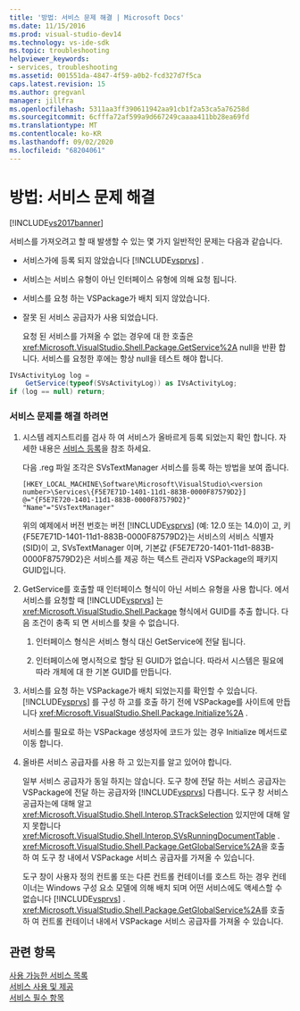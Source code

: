 ```yaml
---
title: '방법: 서비스 문제 해결 | Microsoft Docs'
ms.date: 11/15/2016
ms.prod: visual-studio-dev14
ms.technology: vs-ide-sdk
ms.topic: troubleshooting
helpviewer_keywords:
- services, troubleshooting
ms.assetid: 001551da-4847-4f59-a0b2-fcd327d7f5ca
caps.latest.revision: 15
ms.author: gregvanl
manager: jillfra
ms.openlocfilehash: 5311aa3ff390611942aa91cb1f2a53ca5a76258d
ms.sourcegitcommit: 6cfffa72af599a9d667249caaaa411bb28ea69fd
ms.translationtype: MT
ms.contentlocale: ko-KR
ms.lasthandoff: 09/02/2020
ms.locfileid: "68204061"
---
```

# <a name="how-to-troubleshoot-services"></a>방법: 서비스 문제 해결
[!INCLUDE[vs2017banner](../includes/vs2017banner.md)]

서비스를 가져오려고 할 때 발생할 수 있는 몇 가지 일반적인 문제는 다음과 같습니다.  
  
- 서비스가에 등록 되지 않았습니다 [!INCLUDE[vsprvs](../includes/vsprvs-md.md)] .  
  
- 서비스는 서비스 유형이 아닌 인터페이스 유형에 의해 요청 됩니다.  
  
- 서비스를 요청 하는 VSPackage가 배치 되지 않았습니다.  
  
- 잘못 된 서비스 공급자가 사용 되었습니다.  
  
  요청 된 서비스를 가져올 수 없는 경우에 대 한 호출은 <xref:Microsoft.VisualStudio.Shell.Package.GetService%2A> null을 반환 합니다. 서비스를 요청한 후에는 항상 null을 테스트 해야 합니다.  
  
```csharp  
IVsActivityLog log =   
    GetService(typeof(SVsActivityLog)) as IVsActivityLog;  
if (log == null) return;  
```  
  
### <a name="to-troubleshoot-a-service"></a>서비스 문제를 해결 하려면  
  
1. 시스템 레지스트리를 검사 하 여 서비스가 올바르게 등록 되었는지 확인 합니다. 자세한 내용은 [서비스 등록](../misc/registering-services.md)을 참조 하세요.  
  
     다음 .reg 파일 조각은 SVsTextManager 서비스를 등록 하는 방법을 보여 줍니다.  
  
    ```  
    [HKEY_LOCAL_MACHINE\Software\Microsoft\VisualStudio\<version number>\Services\{F5E7E71D-1401-11d1-883B-0000F87579D2}]  
    @="{F5E7E720-1401-11d1-883B-0000F87579D2}"  
    "Name"="SVsTextManager"  
    ```  
  
     위의 예제에서 버전 번호는 버전 [!INCLUDE[vsprvs](../includes/vsprvs-md.md)] (예: 12.0 또는 14.0)이 고, 키 {F5E7E71D-1401-11d1-883B-0000F87579D2}는 서비스의 서비스 식별자 (SID)이 고, SVsTextManager 이며, 기본값 {F5E7E720-1401-11d1-883B-0000F87579D2}은 서비스를 제공 하는 텍스트 관리자 VSPackage의 패키지 GUID입니다.  
  
2. GetService를 호출할 때 인터페이스 형식이 아닌 서비스 유형을 사용 합니다. 에서 서비스를 요청할 때 [!INCLUDE[vsprvs](../includes/vsprvs-md.md)] 는 <xref:Microsoft.VisualStudio.Shell.Package> 형식에서 GUID를 추출 합니다. 다음 조건이 충족 되 면 서비스를 찾을 수 없습니다.  
  
    1. 인터페이스 형식은 서비스 형식 대신 GetService에 전달 됩니다.  
  
    2. 인터페이스에 명시적으로 할당 된 GUID가 없습니다. 따라서 시스템은 필요에 따라 개체에 대 한 기본 GUID를 만듭니다.  
  
3. 서비스를 요청 하는 VSPackage가 배치 되었는지를 확인할 수 있습니다. [!INCLUDE[vsprvs](../includes/vsprvs-md.md)] 를 구성 하 고를 호출 하기 전에 VSPackage를 사이트에 만듭니다 <xref:Microsoft.VisualStudio.Shell.Package.Initialize%2A> .  
  
     서비스를 필요로 하는 VSPackage 생성자에 코드가 있는 경우 Initialize 메서드로 이동 합니다.  
  
4. 올바른 서비스 공급자를 사용 하 고 있는지를 알고 있어야 합니다.  
  
     일부 서비스 공급자가 동일 하지는 않습니다. 도구 창에 전달 하는 서비스 공급자는 VSPackage에 전달 하는 공급자와 [!INCLUDE[vsprvs](../includes/vsprvs-md.md)] 다릅니다. 도구 창 서비스 공급자는에 대해 알고 <xref:Microsoft.VisualStudio.Shell.Interop.STrackSelection> 있지만에 대해 알지 못합니다 <xref:Microsoft.VisualStudio.Shell.Interop.SVsRunningDocumentTable> . <xref:Microsoft.VisualStudio.Shell.Package.GetGlobalService%2A>을 호출 하 여 도구 창 내에서 VSPackage 서비스 공급자를 가져올 수 있습니다.  
  
     도구 창이 사용자 정의 컨트롤 또는 다른 컨트롤 컨테이너를 호스트 하는 경우 컨테이너는 Windows 구성 요소 모델에 의해 배치 되며 어떤 서비스에도 액세스할 수 없습니다 [!INCLUDE[vsprvs](../includes/vsprvs-md.md)] . <xref:Microsoft.VisualStudio.Shell.Package.GetGlobalService%2A>를 호출 하 여 컨트롤 컨테이너 내에서 VSPackage 서비스 공급자를 가져올 수 있습니다.  
  
## <a name="see-also"></a>관련 항목  
 [사용 가능한 서비스 목록](../extensibility/internals/list-of-available-services.md)   
 [서비스 사용 및 제공](../extensibility/using-and-providing-services.md)   
 [서비스 필수 항목](../extensibility/internals/service-essentials.md)
